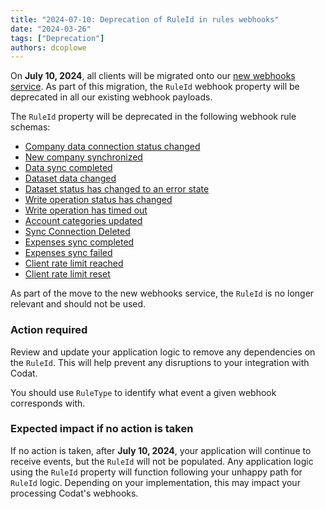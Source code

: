 ```yaml
---
title: "2024-07-10: Deprecation of RuleId in rules webhooks"
date: "2024-03-26"
tags: ["Deprecation"]
authors: dcoplowe
---
```


On **July 10, 2024**, all clients will be migrated onto our [new webhooks service](/updates/240306-new-webhook-service-released). As part of this migration, the `RuleId` webhook property will be deprecated in all our existing webhook payloads.

<!--truncate-->

The `RuleId` property will be deprecated in the following webhook rule schemas:

- [Company data connection status changed](https://docs.codat.io/using-the-api/webhooks/legacy/core-rules-types#company-data-connection-status-changed)
- [New company synchronized](https://docs.codat.io/using-the-api/webhooks/legacy/core-rules-types#new-company-synchronized)
- [Data sync completed](https://docs.codat.io/using-the-api/webhooks/legacy/core-rules-types#data-sync-completed)
- [Dataset data changed](https://docs.codat.io/using-the-api/webhooks/legacy/core-rules-types#dataset-data-changed)
- [Dataset status has changed to an error state](https://docs.codat.io/using-the-api/webhooks/legacy/core-rules-types#dataset-status-has-changed-to-an-error-state)
- [Write operation status has changed](https://docs.codat.io/using-the-api/webhooks/legacy/core-rules-types#push-operation-status-has-changed)
- [Write operation has timed out](https://docs.codat.io/using-the-api/webhooks/legacy/core-rules-types#push-operation-has-timed-out)
- [Account categories updated](https://docs.codat.io/using-the-api/webhooks/legacy/core-rules-types#account-categories-updated)
- [Sync Connection Deleted](https://docs.codat.io/using-the-api/webhooks/legacy/core-rules-types#sync-connection-deleted)
- [Expenses sync completed](https://docs.codat.io/using-the-api/webhooks/legacy/core-rules-types#expenses-sync-completed)
- [Expenses sync failed](https://docs.codat.io/using-the-api/webhooks/legacy/core-rules-types#expenses-sync-failed)
- [Client rate limit reached](https://docs.codat.io/using-the-api/webhooks/legacy/core-rules-types#client-rate-limit-reached)
- [Client rate limit reset](https://docs.codat.io/using-the-api/webhooks/legacy/core-rules-types#client-rate-limit-reset)

As part of the move to the new webhooks service, the `RuleId` is no longer relevant and should not be used.   

### Action required

Review and update your application logic to remove any dependencies on the `RuleId`. This will help prevent any disruptions to your integration with Codat.

You should use `RuleType` to identify what event a given webhook corresponds with.

### Expected impact if no action is taken

If no action is taken, after **July 10, 2024**, your application will continue to receive events, but the `RuleId` will not be populated.
Any application logic using the `RuleId` property will function following your unhappy path for `RuleId` logic.
Depending on your implementation, this may impact your processing Codat's webhooks. 
